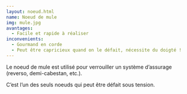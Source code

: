 ```yaml
---
layout: noeud.html
name: Noeud de mule
img: mule.jpg
avantages:
  - Facile et rapide à réaliser
inconvenients:
  - Gourmand en corde
  - Peut être capricieux quand on le défait, nécessite du doigté !
---
```


Le noeud de mule est utilisé pour verrouiller un système d’assurage (reverso, demi-cabestan, etc.).

C’est l’un des seuls noeuds qui peut être défait sous tension.